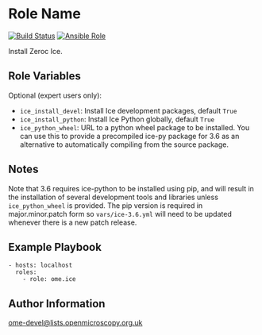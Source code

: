 Role Name
=========

[![Build Status](https://travis-ci.org/ome/ansible-role-ice.svg)](https://travis-ci.org/ome/ansible-role-ice)
[![Ansible Role](https://img.shields.io/ansible/role/41081.svg)](https://galaxy.ansible.com/ome/ice/)

Install Zeroc Ice.


Role Variables
--------------

Optional (expert users only):
- `ice_install_devel`: Install Ice development packages, default `True`
- `ice_install_python`: Install Ice Python globally, default `True`
- `ice_python_wheel`: URL to a python wheel package to be installed.
  You can use this to provide a precompiled ice-py package for 3.6 as an alternative to automatically compiling from the source package.


Notes
-----
Note that 3.6 requires ice-python to be installed using pip, and will result in the installation of several development tools and libraries unless `ice_python_wheel` is provided.
The pip version is required in major.minor.patch form so `vars/ice-3.6.yml` will need to be updated whenever there is a new patch release.


Example Playbook
----------------

    - hosts: localhost
      roles:
        - role: ome.ice


Author Information
------------------

ome-devel@lists.openmicroscopy.org.uk
